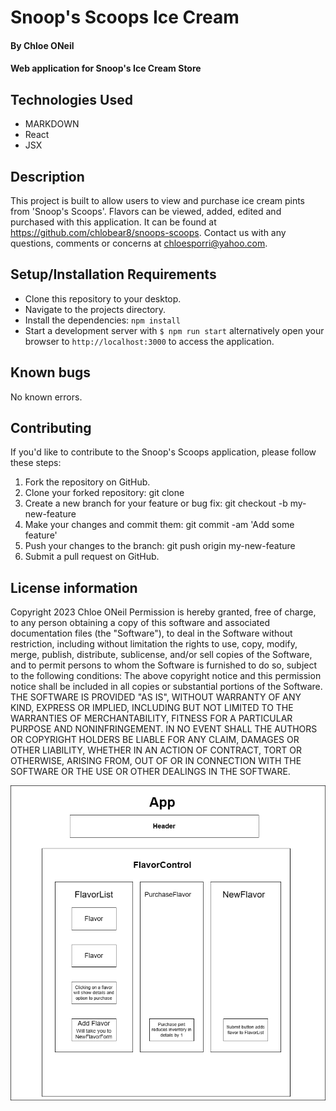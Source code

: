 # Snoop's Scoops Ice Cream
#### By Chloe ONeil
#### Web application for Snoop's Ice Cream Store

## Technologies Used
- MARKDOWN
- React
- JSX

## Description
This project is built to allow users to view and purchase ice cream pints from 'Snoop's Scoops'. Flavors can be viewed, added, edited and purchased with this application. It can be found at <https://github.com/chlobear8/snoops-scoops>. Contact us with any questions, comments or concerns at <chloesporri@yahoo.com>.

## Setup/Installation Requirements
- Clone this repository to your desktop.
- Navigate to the projects directory.
- Install the dependencies: `npm install`
- Start a development server with `$ npm run start` alternatively open your browser to `http://localhost:3000` to access the application.

## Known bugs

No known errors.

## Contributing

If you'd like to contribute to the Snoop's Scoops application, please follow these steps:

1. Fork the repository on GitHub.
2. Clone your forked repository: git clone <forked-repository-url>
3. Create a new branch for your feature or bug fix: git checkout -b my-new-feature
4. Make your changes and commit them: git commit -am 'Add some feature'
5. Push your changes to the branch: git push origin my-new-feature
6. Submit a pull request on GitHub.

## License information
Copyright 2023 Chloe ONeil
Permission is hereby granted, free of charge, to any person obtaining a copy of this software and associated documentation files (the "Software"), to deal in the Software without restriction, including without limitation the rights to use, copy, modify, merge, publish, distribute, sublicense, and/or sell copies of the Software, and to permit persons to whom the Software is furnished to do so, subject to the following conditions:
The above copyright notice and this permission notice shall be included in all copies or substantial portions of the Software.
THE SOFTWARE IS PROVIDED "AS IS", WITHOUT WARRANTY OF ANY KIND, EXPRESS OR IMPLIED, INCLUDING BUT NOT LIMITED TO THE WARRANTIES OF MERCHANTABILITY, FITNESS FOR A PARTICULAR PURPOSE AND NONINFRINGEMENT. IN NO EVENT SHALL THE AUTHORS OR COPYRIGHT HOLDERS BE LIABLE FOR ANY CLAIM, DAMAGES OR OTHER LIABILITY, WHETHER IN AN ACTION OF CONTRACT, TORT OR OTHERWISE, ARISING FROM, OUT OF OR IN CONNECTION WITH THE SOFTWARE OR THE USE OR OTHER DEALINGS IN THE SOFTWARE.

![image](https://github.com/chlobear8/snoops-scoops/blob/main/Snoops%20Scoops-Page-3.png)



